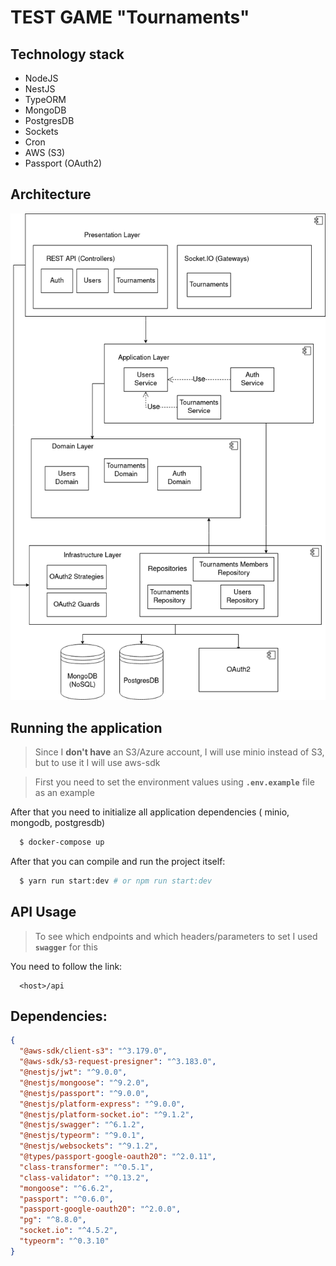 # TEST GAME "Tournaments"

## Technology stack

- NodeJS
- NestJS
- TypeORM
- MongoDB
- PostgresDB
- Sockets
- Cron
- AWS (S3)
- Passport (OAuth2)

## Architecture

![](./docs/arch.png)

## Running the application

> Since I **don't have** an S3/Azure account, I will use minio instead of S3, but to use it I will use aws-sdk

> First you need to set the environment values ​​using **`.env.example`** file as an example

After that you need to initialize all application dependencies ( minio, mongodb, postgresdb)

```bash
  $ docker-compose up
```

After that you can compile and run the project itself:

```bash
  $ yarn run start:dev # or npm run start:dev
```

## API Usage

> To see which endpoints and which headers/parameters to set I used **`swagger`** for this

You need to follow the link:

```
  <host>/api
```

## **Dependencies**:

```json
{
  "@aws-sdk/client-s3": "^3.179.0",
  "@aws-sdk/s3-request-presigner": "^3.183.0",
  "@nestjs/jwt": "^9.0.0",
  "@nestjs/mongoose": "^9.2.0",
  "@nestjs/passport": "^9.0.0",
  "@nestjs/platform-express": "^9.0.0",
  "@nestjs/platform-socket.io": "^9.1.2",
  "@nestjs/swagger": "^6.1.2",
  "@nestjs/typeorm": "^9.0.1",
  "@nestjs/websockets": "^9.1.2",
  "@types/passport-google-oauth20": "^2.0.11",
  "class-transformer": "^0.5.1",
  "class-validator": "^0.13.2",
  "mongoose": "^6.6.2",
  "passport": "^0.6.0",
  "passport-google-oauth20": "^2.0.0",
  "pg": "^8.8.0",
  "socket.io": "^4.5.2",
  "typeorm": "^0.3.10"
}
```
